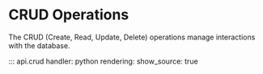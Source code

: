 # CRUD Operations

The CRUD (Create, Read, Update, Delete) operations manage interactions with the database.

::: api.crud
    handler: python
    rendering:
      show_source: true
